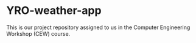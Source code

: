 # YRO-weather-app
This is our project repository assigned to us in the Computer Engineering Workshop (CEW) course.
